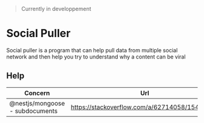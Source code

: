 > Currently in developpement

# Social Puller
Social puller is a program that can help pull data from multiple social network and then help you try to understand why a content can be viral

## Help

| Concern | Url |
|----------|-------------|
| @nestjs/mongoose - subdocuments | https://stackoverflow.com/a/62714058/15431338 |

